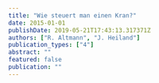 ```yaml
---
title: "Wie steuert man einen Kran?"
date: 2015-01-01
publishDate: 2019-05-21T17:43:13.317371Z
authors: ["R. Altmann", "J. Heiland"]
publication_types: ["4"]
abstract: ""
featured: false
publication: ""
---
```


